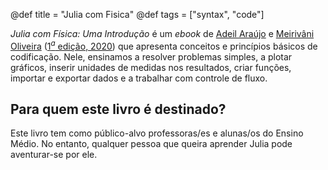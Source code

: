 @def title = "Julia com Fisica"
@def tags = ["syntax", "code"]

_Julia com Física: Uma Introdução_ é um _ebook_ de [Adeil Araújo](https://adeil83.github.io/) e [Meirivâni Oliveira](http://lattes.cnpq.br/0390787061745001) ([${1}^{a}$ edição, 2020]()) que apresenta conceitos e princípios básicos de codificação. Nele, ensinamos a resolver
problemas simples, a plotar gráficos, inserir unidades de medidas nos resultados, criar funções, importar
e exportar dados e a trabalhar com controle de fluxo.

## Para quem este livro é destinado?

Este livro tem como público-alvo professoras/es e alunas/os do Ensino Médio. No entanto, qualquer
pessoa que queira aprender Julia pode aventurar-se por ele.
